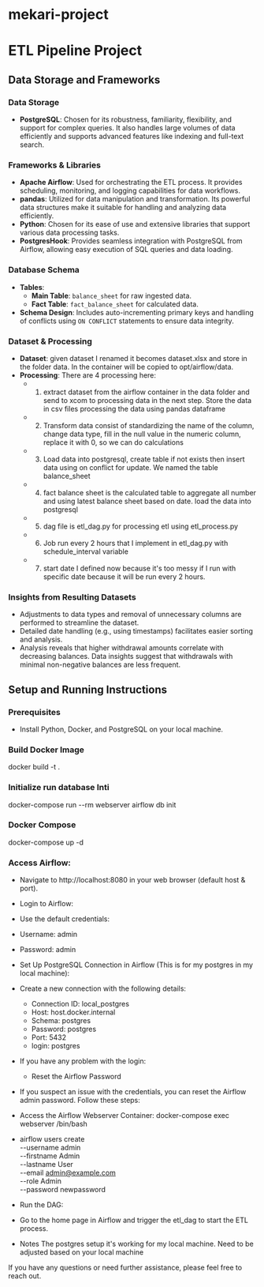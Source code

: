 # mekari-project 
# ETL Pipeline Project

## Data Storage and Frameworks

### Data Storage
- **PostgreSQL**: Chosen for its robustness, familiarity, flexibility, and support for complex queries. It also handles large volumes of data efficiently and supports advanced features like indexing and full-text search.

### Frameworks & Libraries
- **Apache Airflow**: Used for orchestrating the ETL process. It provides scheduling, monitoring, and logging capabilities for data workflows.
- **pandas**: Utilized for data manipulation and transformation. Its powerful data structures make it suitable for handling and analyzing data efficiently.
- **Python**: Chosen for its ease of use and extensive libraries that support various data processing tasks.
- **PostgresHook**: Provides seamless integration with PostgreSQL from Airflow, allowing easy execution of SQL queries and data loading.

### Database Schema
- **Tables**: 
  - **Main Table**: `balance_sheet` for raw ingested data.
  - **Fact Table**: `fact_balance_sheet` for calculated data.
- **Schema Design**: Includes auto-incrementing primary keys and handling of conflicts using `ON CONFLICT` statements to ensure data integrity.

### Dataset & Processing
- **Dataset**: given dataset I renamed it becomes dataset.xlsx and store in the folder data. In the container will be copied to opt/airflow/data.
- **Processing**: There are 4 processing here:
    - 1. extract dataset from the airflow container in the data folder and send to xcom to processing data in the next step. Store the data in csv files processing the data using pandas dataframe
    - 2. Transform data consist of standardizing the name of the column, change data type, fill in the null value in the numeric column, replace it with 0, so we can do calculations
    - 3. Load data into postgresql, create table if not exists then insert data using on conflict for update. We named the table balance_sheet
    - 4. fact balance sheet is the calculated table to aggregate all number and using latest balance sheet based on date. load the data into postgresql
    - 5. dag file is etl_dag.py for processing etl using etl_process.py
    - 6. Job run every 2 hours that I implement in etl_dag.py with schedule_interval variable
    - 7. start date I defined now because it's too messy if I run with specific date because it will be run every 2 hours.

### Insights from Resulting Datasets
- Adjustments to data types and removal of unnecessary columns are performed to streamline the dataset.
- Detailed date handling (e.g., using timestamps) facilitates easier sorting and analysis.
- Analysis reveals that higher withdrawal amounts correlate with decreasing balances. Data insights suggest that withdrawals with minimal non-negative balances are less frequent.

## Setup and Running Instructions

### Prerequisites
- Install Python, Docker, and PostgreSQL on your local machine.

### Build Docker Image
docker build -t  .

### Initialize run database Inti
docker-compose run --rm webserver airflow db init

### Docker Compose
docker-compose up -d

### Access Airflow:

- Navigate to http://localhost:8080 in your web browser (default host & port).
- Login to Airflow:

- Use the default credentials:
- Username: admin
- Password: admin
- Set Up PostgreSQL Connection in Airflow (This is for my postgres in my local machine):
- Create a new connection with the following details:
  - Connection ID: local_postgres
  - Host: host.docker.internal
  - Schema: postgres
  - Password: postgres
  - Port: 5432
  - login: postgres

- If you have any problem with the login:
    - Reset the Airflow Password
- If you suspect an issue with the credentials, you can reset the Airflow admin password. Follow these steps:

- Access the Airflow Webserver Container:
docker-compose exec webserver /bin/bash

- airflow users create \
  --username admin \
  --firstname Admin \
  --lastname User \
  --email admin@example.com \
  --role Admin \
  --password newpassword

- Run the DAG:
- Go to the home page in Airflow and trigger the etl_dag to start the ETL process.

- Notes The postgres setup it's working for my local machine. Need to be adjusted based on your local machine

If you have any questions or need further assistance, please feel free to reach out.